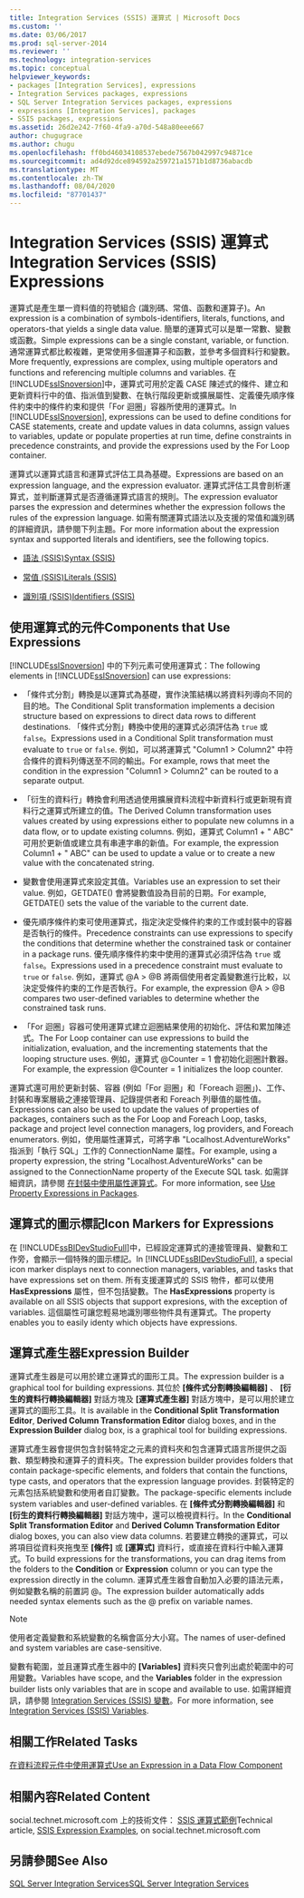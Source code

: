 ```yaml
---
title: Integration Services (SSIS) 運算式 | Microsoft Docs
ms.custom: ''
ms.date: 03/06/2017
ms.prod: sql-server-2014
ms.reviewer: ''
ms.technology: integration-services
ms.topic: conceptual
helpviewer_keywords:
- packages [Integration Services], expressions
- Integration Services packages, expressions
- SQL Server Integration Services packages, expressions
- expressions [Integration Services], packages
- SSIS packages, expressions
ms.assetid: 26d2e242-7f60-4fa9-a70d-548a80eee667
author: chugugrace
ms.author: chugu
ms.openlocfilehash: ff0bd46034108537ebede7567b042997c94871ce
ms.sourcegitcommit: ad4d92dce894592a259721a1571b1d8736abacdb
ms.translationtype: MT
ms.contentlocale: zh-TW
ms.lasthandoff: 08/04/2020
ms.locfileid: "87701437"
---
```

# <a name="integration-services-ssis-expressions"></a><span data-ttu-id="b6acf-102">Integration Services (SSIS) 運算式</span><span class="sxs-lookup"><span data-stu-id="b6acf-102">Integration Services (SSIS) Expressions</span></span>
  <span data-ttu-id="b6acf-103">運算式是產生單一資料值的符號組合 (識別碼、常值、函數和運算子)。</span><span class="sxs-lookup"><span data-stu-id="b6acf-103">An expression is a combination of symbols-identifiers, literals, functions, and operators-that yields a single data value.</span></span> <span data-ttu-id="b6acf-104">簡單的運算式可以是單一常數、變數或函數。</span><span class="sxs-lookup"><span data-stu-id="b6acf-104">Simple expressions can be a single constant, variable, or function.</span></span> <span data-ttu-id="b6acf-105">通常運算式都比較複雜，更常使用多個運算子和函數，並參考多個資料行和變數。</span><span class="sxs-lookup"><span data-stu-id="b6acf-105">More frequently, expressions are complex, using multiple operators and functions and referencing multiple columns and variables.</span></span> <span data-ttu-id="b6acf-106">在 [!INCLUDE[ssISnoversion](../../includes/ssisnoversion-md.md)]中，運算式可用於定義 CASE 陳述式的條件、建立和更新資料行中的值、指派值到變數、在執行階段更新或擴展屬性、定義優先順序條件約束中的條件約束和提供「For 迴圈」容器所使用的運算式。</span><span class="sxs-lookup"><span data-stu-id="b6acf-106">In [!INCLUDE[ssISnoversion](../../includes/ssisnoversion-md.md)], expressions can be used to define conditions for CASE statements, create and update values in data columns, assign values to variables, update or populate properties at run time, define constraints in precedence constraints, and provide the expressions used by the For Loop container.</span></span>  
  
 <span data-ttu-id="b6acf-107">運算式以運算式語言和運算式評估工具為基礎。</span><span class="sxs-lookup"><span data-stu-id="b6acf-107">Expressions are based on an expression language, and the expression evaluator.</span></span> <span data-ttu-id="b6acf-108">運算式評估工具會剖析運算式，並判斷運算式是否遵循運算式語言的規則。</span><span class="sxs-lookup"><span data-stu-id="b6acf-108">The expression evaluator parses the expression and determines whether the expression follows the rules of the expression language.</span></span> <span data-ttu-id="b6acf-109">如需有關運算式語法以及支援的常值和識別碼的詳細資訊，請參閱下列主題。</span><span class="sxs-lookup"><span data-stu-id="b6acf-109">For more information about the expression syntax and supported literals and identifiers, see the following topics.</span></span>  
  
-   [<span data-ttu-id="b6acf-110">語法 &#40;SSIS&#41;</span><span class="sxs-lookup"><span data-stu-id="b6acf-110">Syntax &#40;SSIS&#41;</span></span>](syntax-ssis.md)  
  
-   [<span data-ttu-id="b6acf-111">常值 &#40;SSIS&#41;</span><span class="sxs-lookup"><span data-stu-id="b6acf-111">Literals &#40;SSIS&#41;</span></span>](numeric-string-and-boolean-literals.md)  
  
-   [<span data-ttu-id="b6acf-112">識別項 &#40;SSIS&#41;</span><span class="sxs-lookup"><span data-stu-id="b6acf-112">Identifiers &#40;SSIS&#41;</span></span>](identifiers-ssis.md)  
  
## <a name="components-that-use-expressions"></a><span data-ttu-id="b6acf-113">使用運算式的元件</span><span class="sxs-lookup"><span data-stu-id="b6acf-113">Components that Use Expressions</span></span>  
 <span data-ttu-id="b6acf-114">[!INCLUDE[ssISnoversion](../../includes/ssisnoversion-md.md)] 中的下列元素可使用運算式：</span><span class="sxs-lookup"><span data-stu-id="b6acf-114">The following elements in [!INCLUDE[ssISnoversion](../../includes/ssisnoversion-md.md)] can use expressions:</span></span>  
  
-   <span data-ttu-id="b6acf-115">「條件式分割」轉換是以運算式為基礎，實作決策結構以將資料列導向不同的目的地。</span><span class="sxs-lookup"><span data-stu-id="b6acf-115">The Conditional Split transformation implements a decision structure based on expressions to direct data rows to different destinations.</span></span> <span data-ttu-id="b6acf-116">「條件式分割」轉換中使用的運算式必須評估為 `true` 或 `false`。</span><span class="sxs-lookup"><span data-stu-id="b6acf-116">Expressions used in a Conditional Split transformation must evaluate to `true` or `false`.</span></span> <span data-ttu-id="b6acf-117">例如，可以將運算式 "Column1 > Column2" 中符合條件的資料列傳送至不同的輸出。</span><span class="sxs-lookup"><span data-stu-id="b6acf-117">For example, rows that meet the condition in the expression "Column1 > Column2" can be routed to a separate output.</span></span>  
  
-   <span data-ttu-id="b6acf-118">「衍生的資料行」轉換會利用透過使用擴展資料流程中新資料行或更新現有資料行之運算式所建立的值。</span><span class="sxs-lookup"><span data-stu-id="b6acf-118">The Derived Column transformation uses values created by using expressions either to populate new columns in a data flow, or to update existing columns.</span></span> <span data-ttu-id="b6acf-119">例如，運算式 Column1 + " ABC" 可用於更新值或建立具有串連字串的新值。</span><span class="sxs-lookup"><span data-stu-id="b6acf-119">For example, the expression Column1 + " ABC" can be used to update a value or to create a new value with the concatenated string.</span></span>  
  
-   <span data-ttu-id="b6acf-120">變數會使用運算式來設定其值。</span><span class="sxs-lookup"><span data-stu-id="b6acf-120">Variables use an expression to set their value.</span></span> <span data-ttu-id="b6acf-121">例如，GETDATE() 會將變數值設為目前的日期。</span><span class="sxs-lookup"><span data-stu-id="b6acf-121">For example, GETDATE() sets the value of the variable to the current date.</span></span>  
  
-   <span data-ttu-id="b6acf-122">優先順序條件約束可使用運算式，指定決定受條件約束的工作或封裝中的容器是否執行的條件。</span><span class="sxs-lookup"><span data-stu-id="b6acf-122">Precedence constraints can use expressions to specify the conditions that determine whether the constrained task or container in a package runs.</span></span> <span data-ttu-id="b6acf-123">優先順序條件約束中使用的運算式必須評估為 `true` 或 `false`。</span><span class="sxs-lookup"><span data-stu-id="b6acf-123">Expressions used in a precedence constraint must evaluate to `true` or `false`.</span></span> <span data-ttu-id="b6acf-124">例如，運算式 \@A > \@B 將兩個使用者定義變數進行比較，以決定受條件約束的工作是否執行。</span><span class="sxs-lookup"><span data-stu-id="b6acf-124">For example, the expression \@A > \@B compares two user-defined variables to determine whether the constrained task runs.</span></span>  
  
-   <span data-ttu-id="b6acf-125">「For 迴圈」容器可使用運算式建立迴圈結果使用的初始化、評估和累加陳述式。</span><span class="sxs-lookup"><span data-stu-id="b6acf-125">The For Loop container can use expressions to build the initialization, evaluation, and the incrementing statements that the looping structure uses.</span></span> <span data-ttu-id="b6acf-126">例如，運算式 \@Counter = 1 會初始化迴圈計數器。</span><span class="sxs-lookup"><span data-stu-id="b6acf-126">For example, the expression \@Counter = 1 initializes the loop counter.</span></span>  
  
 <span data-ttu-id="b6acf-127">運算式還可用於更新封裝、容器 (例如「For 迴圈」和「Foreach 迴圈」)、工作、封裝和專案層級之連接管理員、記錄提供者和 Foreach 列舉值的屬性值。</span><span class="sxs-lookup"><span data-stu-id="b6acf-127">Expressions can also be used to update the values of properties of packages, containers such as the For Loop and Foreach Loop, tasks, package and project level connection managers, log providers, and Foreach enumerators.</span></span> <span data-ttu-id="b6acf-128">例如，使用屬性運算式，可將字串 "Localhost.AdventureWorks" 指派到「執行 SQL」工作的 ConnectionName 屬性。</span><span class="sxs-lookup"><span data-stu-id="b6acf-128">For example, using a property expression, the string "Localhost.AdventureWorks" can be assigned to the ConnectionName property of the Execute SQL task.</span></span> <span data-ttu-id="b6acf-129">如需詳細資訊，請參閱 [在封裝中使用屬性運算式](use-property-expressions-in-packages.md)。</span><span class="sxs-lookup"><span data-stu-id="b6acf-129">For more information, see [Use Property Expressions in Packages](use-property-expressions-in-packages.md).</span></span>  
  
## <a name="icon-markers-for-expressions"></a><span data-ttu-id="b6acf-130">運算式的圖示標記</span><span class="sxs-lookup"><span data-stu-id="b6acf-130">Icon Markers for Expressions</span></span>  
 <span data-ttu-id="b6acf-131">在 [!INCLUDE[ssBIDevStudioFull](../../includes/ssbidevstudiofull-md.md)]中，已經設定運算式的連接管理員、變數和工作旁，會顯示一個特殊的圖示標記。</span><span class="sxs-lookup"><span data-stu-id="b6acf-131">In [!INCLUDE[ssBIDevStudioFull](../../includes/ssbidevstudiofull-md.md)], a special icon marker displays next to connection managers, variables, and tasks that have expressions set on them.</span></span> <span data-ttu-id="b6acf-132">所有支援運算式的 SSIS 物件，都可以使用 **HasExpressions** 屬性，但不包括變數。</span><span class="sxs-lookup"><span data-stu-id="b6acf-132">The **HasExpressions** property is available on all SSIS objects that support expresions, with the exception of variables.</span></span> <span data-ttu-id="b6acf-133">這個屬性可讓您輕易地識別哪些物件具有運算式。</span><span class="sxs-lookup"><span data-stu-id="b6acf-133">The property enables you to easily identy which objects have expressions.</span></span>  
  
## <a name="expression-builder"></a><span data-ttu-id="b6acf-134">運算式產生器</span><span class="sxs-lookup"><span data-stu-id="b6acf-134">Expression Builder</span></span>  
 <span data-ttu-id="b6acf-135">運算式產生器是可以用於建立運算式的圖形工具。</span><span class="sxs-lookup"><span data-stu-id="b6acf-135">The expression builder is a graphical tool for building expressions.</span></span> <span data-ttu-id="b6acf-136">其位於 **[條件式分割轉換編輯器]** 、 **[衍生的資料行轉換編輯器]** 對話方塊及 **[運算式產生器]** 對話方塊中，是可以用於建立運算式的圖形工具。</span><span class="sxs-lookup"><span data-stu-id="b6acf-136">It is available in the **Conditional Split Transformation Editor**, **Derived Column Transformation Editor** dialog boxes, and in the **Expression Builder** dialog box, is a graphical tool for building expressions.</span></span>  
  
 <span data-ttu-id="b6acf-137">運算式產生器會提供包含封裝特定之元素的資料夾和包含運算式語言所提供之函數、類型轉換和運算子的資料夾。</span><span class="sxs-lookup"><span data-stu-id="b6acf-137">The expression builder provides folders that contain package-specific elements, and folders that contain the functions, type casts, and operators that the expression language provides.</span></span> <span data-ttu-id="b6acf-138">封裝特定的元素包括系統變數和使用者自訂變數。</span><span class="sxs-lookup"><span data-stu-id="b6acf-138">The package-specific elements include system variables and user-defined variables.</span></span> <span data-ttu-id="b6acf-139">在 **[條件式分割轉換編輯器]** 和 **[衍生的資料行轉換編輯器]** 對話方塊中，還可以檢視資料行。</span><span class="sxs-lookup"><span data-stu-id="b6acf-139">In the **Conditional Split Transformation Editor** and **Derived Column Transformation Editor** dialog boxes, you can also view data columns.</span></span> <span data-ttu-id="b6acf-140">若要建立轉換的運算式，可以將項目從資料夾拖曳至 **[條件]** 或 **[運算式]** 資料行，或直接在資料行中輸入運算式。</span><span class="sxs-lookup"><span data-stu-id="b6acf-140">To build expressions for the transformations, you can drag items from the folders to the **Condition** or **Expression** column or you can type the expression directly in the column.</span></span> <span data-ttu-id="b6acf-141">運算式產生器會自動加入必要的語法元素，例如變數名稱的前置詞 \@。</span><span class="sxs-lookup"><span data-stu-id="b6acf-141">The expression builder automatically adds needed syntax elements such as the \@ prefix on variable names.</span></span>  
  
> [!NOTE]  
>  <span data-ttu-id="b6acf-142">使用者定義變數和系統變數的名稱會區分大小寫。</span><span class="sxs-lookup"><span data-stu-id="b6acf-142">The names of user-defined and system variables are case-sensitive.</span></span>  
  
 <span data-ttu-id="b6acf-143">變數有範圍，並且運算式產生器中的 **[Variables]** 資料夾只會列出處於範圍中的可用變數。</span><span class="sxs-lookup"><span data-stu-id="b6acf-143">Variables have scope, and the **Variables** folder in the expression builder lists only variables that are in scope and available to use.</span></span> <span data-ttu-id="b6acf-144">如需詳細資訊，請參閱 [Integration Services &#40;SSIS&#41; 變數](../integration-services-ssis-variables.md)。</span><span class="sxs-lookup"><span data-stu-id="b6acf-144">For more information, see [Integration Services &#40;SSIS&#41; Variables](../integration-services-ssis-variables.md).</span></span>  
  
## <a name="related-tasks"></a><span data-ttu-id="b6acf-145">相關工作</span><span class="sxs-lookup"><span data-stu-id="b6acf-145">Related Tasks</span></span>  
 [<span data-ttu-id="b6acf-146">在資料流程元件中使用運算式</span><span class="sxs-lookup"><span data-stu-id="b6acf-146">Use an Expression in a Data Flow Component</span></span>](../use-an-expression-in-a-data-flow-component.md)  
  
## <a name="related-content"></a><span data-ttu-id="b6acf-147">相關內容</span><span class="sxs-lookup"><span data-stu-id="b6acf-147">Related Content</span></span>  
 <span data-ttu-id="b6acf-148">social.technet.microsoft.com 上的技術文件： [SSIS 運算式範例](https://go.microsoft.com/fwlink/?LinkId=220761)</span><span class="sxs-lookup"><span data-stu-id="b6acf-148">Technical article, [SSIS Expression Examples](https://go.microsoft.com/fwlink/?LinkId=220761), on social.technet.microsoft.com</span></span>  
  
## <a name="see-also"></a><span data-ttu-id="b6acf-149">另請參閱</span><span class="sxs-lookup"><span data-stu-id="b6acf-149">See Also</span></span>  
 [<span data-ttu-id="b6acf-150">SQL Server Integration Services</span><span class="sxs-lookup"><span data-stu-id="b6acf-150">SQL Server Integration Services</span></span>](../sql-server-integration-services.md)  
  
  

